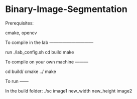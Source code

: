 # Binary-Image-Segmentation

Prerequisites:

cmake, opencv


To compile in the lab
——————————

run ./lab_config.sh
cd build
make

To compile on your own machine
———

cd build/
cmake ../
make


To run
——

In the build folder:
./sc image1 new_width new_height image2

